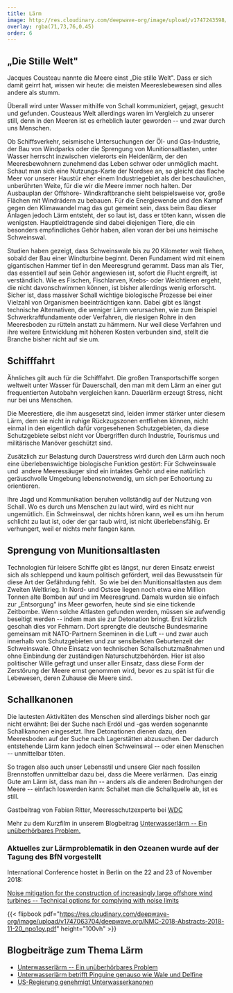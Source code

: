 ```yaml
---
title: Lärm
image: http://res.cloudinary.com/deepwave-org/image/upload/v1747243598/deepwave.org/Laerm_bad_icon_B_RGB.jpg
overlay: rgba(71,73,76,0.45)
order: 6
---
```


„Die Stille Welt"
-----------------

Jacques Cousteau nannte die Meere einst „Die stille Welt". Dass er sich damit geirrt hat, wissen wir heute: die meisten Meereslebewesen sind alles andere als stumm.

Überall wird unter Wasser mithilfe von Schall kommuniziert, gejagt, gesucht und gefunden. Cousteaus Welt allerdings waren im Vergleich zu unserer still, denn in den Meeren ist es erheblich lauter geworden -- und zwar durch uns Menschen.

Ob Schiffsverkehr, seismische Untersuchungen der Öl- und Gas-Industrie, der Bau von Windparks oder die Sprengung von Munitionsaltlasten, unter Wasser herrscht inzwischen vielerorts ein Heidenlärm, der den Meeresbewohnern zunehmend das Leben schwer oder unmöglich macht. Schaut man sich eine Nutzungs-Karte der Nordsee an, so gleicht das flache Meer vor unserer Haustür eher einem Industriegebiet als der beschaulichen, unberührten Weite, für die wir die Meere immer noch halten. Der Ausbauplan der Offshore- Windkraftbranche sieht beispielsweise vor, große Flächen mit Windrädern zu bebauen. Für die Energiewende und den Kampf gegen den Klimawandel mag das gut gemeint sein, dass beim Bau dieser Anlagen jedoch Lärm entsteht, der so laut ist, dass er töten kann, wissen die wenigsten. Hauptleidtragende sind dabei diejenigen Tiere, die ein besonders empfindliches Gehör haben, allen voran der bei uns heimische Schweinswal.

Studien haben gezeigt, dass Schweinswale bis zu 20 Kilometer weit fliehen, sobald der Bau einer Windturbine beginnt. Deren Fundament wird mit einem gigantischen Hammer tief in den Meeresgrund gerammt. Dass man als Tier, das essentiell auf sein Gehör angewiesen ist, sofort die Flucht ergreift, ist verständlich. Wie es Fischen, Fischlarven, Krebs- oder Weichtieren ergeht, die nicht davonschwimmen können, ist bisher allerdings wenig erforscht. Sicher ist, dass massiver Schall wichtige biologische Prozesse bei einer Vielzahl von Organismen beeinträchtigen kann. Dabei gibt es längst technische Alternativen, die weniger Lärm verursachen, wie zum Beispiel Schwerkraftfundamente oder Verfahren, die riesigen Rohre in den Meeresboden zu rütteln anstatt zu hämmern. Nur weil diese Verfahren und ihre weitere Entwicklung mit höheren Kosten verbunden sind, stellt die Branche bisher nicht auf sie um.

Schifffahrt
-----------

Ähnliches gilt auch für die Schifffahrt. Die großen Transportschiffe sorgen weltweit unter Wasser für Dauerschall, den man mit dem Lärm an einer gut frequentierten Autobahn vergleichen kann. Dauerlärm erzeugt Stress, nicht nur bei uns Menschen.

Die Meerestiere, die ihm ausgesetzt sind, leiden immer stärker unter diesem Lärm, dem sie nicht in ruhige Rückzugszonen entfliehen können, nicht einmal in den eigentlich dafür vorgesehenen Schutzgebieten, da diese Schutzgebiete selbst nicht vor Übergriffen durch Industrie, Tourismus und militärische Manöver geschützt sind.

Zusätzlich zur Belastung durch Dauerstress wird durch den Lärm auch noch eine überlebenswichtige biologische Funktion gestört: Für Schweinswale und  andere Meeressäuger sind ein intaktes Gehör und eine natürlich geräuschvolle Umgebung lebensnotwendig, um sich per Echoortung zu orientieren.

Ihre Jagd und Kommunikation beruhen vollständig auf der Nutzung von Schall. Wo es durch uns Menschen zu laut wird, wird es nicht nur ungemütlich. Ein Schweinswal, der nichts hören kann, weil es um ihn herum schlicht zu laut ist, oder der gar taub wird, ist nicht überlebensfähig. Er verhungert, weil er nichts mehr fangen kann.

Sprengung von Munitionsaltlasten
--------------------------------

Technologien für leisere Schiffe gibt es längst, nur deren Einsatz erweist sich als schleppend und kaum politisch gefördert, weil das Bewusstsein für diese Art der Gefährdung fehlt.  So wie bei den Munitionsaltlasten aus dem Zweiten Weltkrieg. In Nord- und Ostsee liegen noch etwa eine Million Tonnen alte Bomben auf und im Meeresgrund. Damals wurden sie einfach zur „Entsorgung" ins Meer geworfen, heute sind sie eine tickende Zeitbombe. Wenn solche Altlasten gefunden werden, müssen sie aufwendig beseitigt werden -- indem man sie zur Detonation bringt. Erst kürzlich geschah dies vor Fehmarn. Dort sprengte die deutsche Bundesmarine gemeinsam mit NATO-Partnern Seeminen in die Luft -- und zwar auch innerhalb von Schutzgebieten und zur sensibelsten Geburtenzeit der Schweinswale. Ohne Einsatz von technischen Schallschutzmaßnahmen und ohne Einbindung der zuständigen Naturschutzbehörden. Hier ist also politischer Wille gefragt und unser aller Einsatz, dass diese Form der Zerstörung der Meere ernst genommen wird, bevor es zu spät ist für die Lebewesen, deren Zuhause die Meere sind.

Schallkanonen
-------------

Die lautesten Aktivitäten des Menschen sind allerdings bisher noch gar nicht erwähnt: Bei der Suche nach Erdöl und -gas werden sogenannte Schallkanonen eingesetzt. Ihre Detonationen dienen dazu, den Meeresboden auf der Suche nach Lagerstätten abzusuchen. Der dadurch entstehende Lärm kann jedoch einen Schweinswal -- oder einen Menschen -- unmittelbar töten.

So tragen also auch unser Lebensstil und unsere Gier nach fossilen Brennstoffen unmittelbar dazu bei, dass die Meere verlärmen.  Das einzig Gute am Lärm ist, dass man ihn -- anders als die anderen Bedrohungen der Meere -- einfach loswerden kann: Schaltet man die Schallquelle ab, ist es still.

Gastbeitrag von Fabian Ritter, Meeresschutzexperte bei [WDC](https://de.whales.org/)

Mehr zu dem Kurzfilm in unserem Blogbeitrag [Unterwasserlärm -- Ein unüberhörbares Problem.](https://www.deepwave.org/unterwasserlaerm-ein-unueberhoerbares-problem/)

### Aktuelles zur Lärmproblematik in den Ozeanen wurde auf der Tagung des BfN vorgestellt

International Conference hostet in Berlin on the 22 and 23 of November 2018:

[Noise mitigation for the construction of increasingly large offshore wind turbines -- Technical options for complying with noise limits](https://www.bfn.de/en/activities/marine-nature-conservation/conferences/noise-mitigation-2018.html)

{{< flipbook pdf="https://res.cloudinary.com/deepwave-org/image/upload/v1747063704/deepwave.org/NMC-2018-Abstracts-2018-11-20_npo1oy.pdf" height="100vh" >}}


## Blogbeiträge zum Thema Lärm

-   [Unterwasserlärm -- Ein unüberhörbares Problem](https://www.deepwave.org/unterwasserlaerm-ein-unueberhoerbares-problem/)
-   [Unterwasserlärm betrifft Pinguine genauso wie Wale und Delfine](https://www.deepwave.org/unterwasserlaerm-betrifft-pinguine-genauso-wie-wale-und-delfine/)
-   [US-Regierung genehmigt Unterwasserkanonen](https://www.deepwave.org/us-regierung-genehmigt-unterwasserkanonen/)
